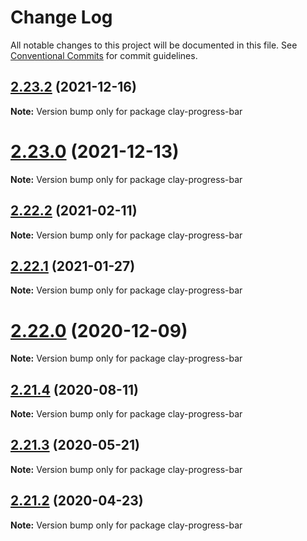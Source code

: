 # Change Log

All notable changes to this project will be documented in this file.
See [Conventional Commits](https://conventionalcommits.org) for commit guidelines.

## [2.23.2](https://github.com/liferay/clay/compare/v2.23.1...v2.23.2) (2021-12-16)

**Note:** Version bump only for package clay-progress-bar





# [2.23.0](https://github.com/liferay/clay/tree/master/packages/clay-progress-bar/compare/v2.22.4...v2.23.0) (2021-12-13)

**Note:** Version bump only for package clay-progress-bar





## [2.22.2](https://github.com/liferay/clay/tree/master/packages/clay-progress-bar/compare/v2.22.1...v2.22.2) (2021-02-11)

**Note:** Version bump only for package clay-progress-bar





## [2.22.1](https://github.com/liferay/clay/tree/master/packages/clay-progress-bar/compare/v2.22.0...v2.22.1) (2021-01-27)

**Note:** Version bump only for package clay-progress-bar





# [2.22.0](https://github.com/liferay/clay/tree/master/packages/clay-progress-bar/compare/v2.21.5...v2.22.0) (2020-12-09)

**Note:** Version bump only for package clay-progress-bar





## [2.21.4](https://github.com/liferay/clay/tree/master/packages/clay-progress-bar/compare/v2.21.3...v2.21.4) (2020-08-11)

**Note:** Version bump only for package clay-progress-bar





## [2.21.3](https://github.com/liferay/clay/tree/master/packages/clay-progress-bar/compare/v2.21.2...v2.21.3) (2020-05-21)

**Note:** Version bump only for package clay-progress-bar





## [2.21.2](https://github.com/liferay/clay/tree/master/packages/clay-progress-bar/compare/v2.21.1...v2.21.2) (2020-04-23)

**Note:** Version bump only for package clay-progress-bar
